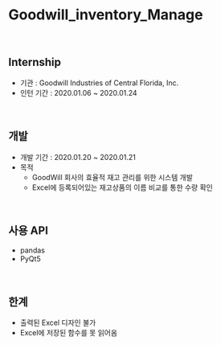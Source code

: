 # Goodwill_inventory_Manage
</br>

## Internship
- 기관 : Goodwill Industries of Central Florida, Inc.
- 인턴 기간 : 2020.01.06 ~ 2020.01.24
</br>

## 개발
- 개발 기간 : 2020.01.20 ~ 2020.01.21
- 목적 
  - GoodWill 회사의 효율적 재고 관리를 위한 시스템 개발
  - Excel에 등록되어있는 재고상품의 이름 비교를 통한 수량 확인
</br>

## 사용 API
- pandas
- PyQt5
</br>

## 한계
- 출력된 Excel 디자인 불가
- Excel에 저장된 함수를 못 읽어옴
